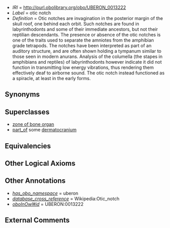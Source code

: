  * *IRI* = http://purl.obolibrary.org/obo/UBERON_0013222
 * *Label* = otic notch
 * *Definition* = Otic notches are invagination in the posterior margin of the skull roof, one behind each orbit. Such notches are found in labyrinthodonts and some of their immediate ancestors, but not their reptilian descendants. The presence or absence of the otic notches is one of the traits used to separate the amniotes from the amphibian grade tetrapods. The notches have been interpreted as part of an auditory structure, and are often shown holding a tympanum similar to those seen in modern anurans. Analysis of the columella (the stapes in amphibians and reptiles) of labyrinthodonts however indicate it did not function in transmitting low energy vibrations, thus rendering them effectively deaf to airborne sound. The otic notch instead functioned as a spiracle, at least in the early forms.

## Synonyms


## Superclasses

 * [zone of bone organ](../../UBERON/13/UBERON_0005913.md)
 * [part_of](../../BFO/50/BFO_0000050.md) some [dermatocranium](../../UBERON/13/UBERON_0003113.md)

## Equivalencies


## Other Logical Axioms


## Other Annotations

 * *[has_obo_namespace](../../ce/oboInOwl#hasOBONamespace.md)* = uberon
 * *[database_cross_reference](../../ef/oboInOwl#hasDbXref.md)* = Wikipedia:Otic_notch
 * *[oboInOwl#id](../../id/oboInOwl#id.md)* = UBERON:0013222

## External Comments

